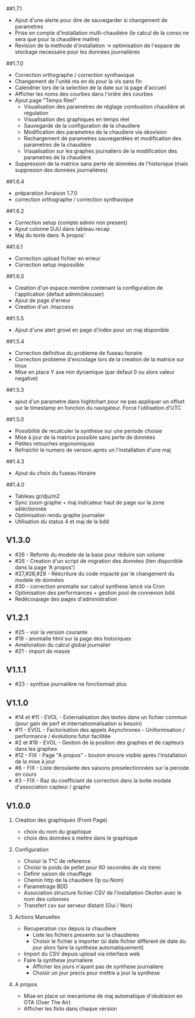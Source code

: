 ##1.7.1
* Ajout d'une alerte pour dire de sauvegarder si changement de parametres
* Prise en compte d'installation multi-chaudiére (le calcul de la conso ne sera que pour la chaudière maitre)
* Revision de la methode d'installation -> optimisation de l'espace de stockage necessaire pour les données journalières

##1.7.0
* Correction orthographe / correction synthaxique
* Changement de l'unité ms en ds pour la vis sans fin
* Calendrier lors de la selection de la date sur la page d'accueil
* Afficher les noms des courbes dans l'ordre des courbes
* Ajout page "Temps Réel"
    *  Visualisation des parametres de réglage combustion chaudière et régulation
    *  Visualisation des graphiques en temps réel
    *  Sauvegarde de la configuration de la chaudiere
    *  Modification des parametres de la chaudiere via okovision
    *  Rechargement de parametres sauvegardées et modification des parametres de la chaudière
    *  Visualisation sur les graphes journaliers de la modification des parametres de la chaudière
*  Suppression de la matrice sans perte de données de l'historique (mais suppresion des données journalières)



##1.6.4
* préparation livraison 1.7.0
* correction orthographe / correction synthaxique

##1.6.2
* Correction setup (compte admin non present)
* Ajout colonne DJU dans tableau recap
* Maj du texte dans 'A propos'

##1.6.1
* Correction upload fichier en erreur
* Correction setup impossible

##1.6.0
* Creation d'un espace membre contenant la configuration de l'application (defaut admin/okouser)
* Ajout de page d'erreur
* Creation d'un .htaccess

##1.5.5
* Ajout d'une alert growl en page d'index pour un maj disponible

##1.5.4
* Correction definitive du probleme de fuseau horaire
* Correction probleme d'encodage lors de la creation de la matrice sur linux
* Mise en place Y axe min dynamique (par defaut 0 ou alors valeur negative)


##1.5.3
* ajout d'un parametre dans hightchart pour ne pas appliquer un offset sur le timestamp en fonction du navigateur. Force l'utilisation d'UTC

##1.5.0
* Possibilité de recalculer la synthese sur une periode choisie
* Mise à jour de la matrice possible sans perte de données
* Petites retouches ergonomiques
* Refraichir le numero de version après un l'installation d'une maj

##1.4.3
* Ajout du choix du fuseau Horaire

##1.4.0
* Tableau gr/dju/m2
* Sync zoom graphe + maj indicateur haut de page sur la zone séléctionnée
* Optimisation rendu graphe journalier
* Utilisation du status 4 et maj de la bdd

## V1.3.0
* #26 - Refonte du modele de la base pour réduire son volume
* #26 - Creation d'un script de migration des données (lien disponible dans la page 'A propos')
* #27,#28,#29 - Réécriture du code impacté par le changement du modele de données
* #30 - correction anomalie sur calcul synthese lancé via Cron
* Optimisation des performances + gestion pool de connexion bdd
* Redécoupage des pages d'administration

## V1.2.1
* #25 - voir la version courante
* #19 - anomalie html sur la page des historiques
* Amelioration du calcul global journalier
* #21 - import de masse

## V1.1.1
* #23 - synthse journalière ne fonctionnait plus

## V1.1.0
* #14 et #11 - EVOL - Externalisation des textes dans un fichier commun (pour gain de perf et internationnalisation si besoin)
* #11 - EVOL -  Factorisation des appels Asynchrones - Uniformisation / performance / évolutions futur facilitée
* #2 et #18 - EVOL - Gestion de la position des graphes et de capteurs dans les graphes
* #12 - FIX - Page "A propos" - bouton encore visible après l'installation de la mise à jour
* #6 - FIX - Liste deroulante des saisons preselectionnées sur la periode en cours
* #3 - FIX - Raz du coefficiant de correction dans la boite modale d'association capteur / graphe


## V1.0.0

1. Creation des graphiques (Front Page)
	* choix du nom du graphique
	* choix des données à mettre dans le graphique

2. Configuration
	* Choisir la T°C de reference
	* Choisir le poids de pellet pour 60 secondes de vis tremi
	* Definir saison de chauffage
  	* Chemin http de la chaudiere (Ip ou Nom)
	* Parametrage BDD
	* Association structure fichier CSV de l'installation Okofen avec le nom des colonnes
	* Transfert csv sur serveur distant (Oui / Non)
	 
	
3. Actions Manuelles
	* Recuperation csv depuis la chaudiere
		* Liste les fichiers presents sur la chaudieres
		* Choisir le fichier a importer (si date fichier different de date du jour alors faire la synthese automatiquement)
	* Import du CSV depuis upload via interface web
	* Faire la synthese journaliere
		* Afficher les jours n'ayant pas de synthese journaliere
		* Choisir un jour precis pour mettre a jour la synthese

4. A propos
    * Mise en place un mecanisme de maj automatique d'okobision en OTA (Over The Air)
    * Afficher les fixto dans chaque version
